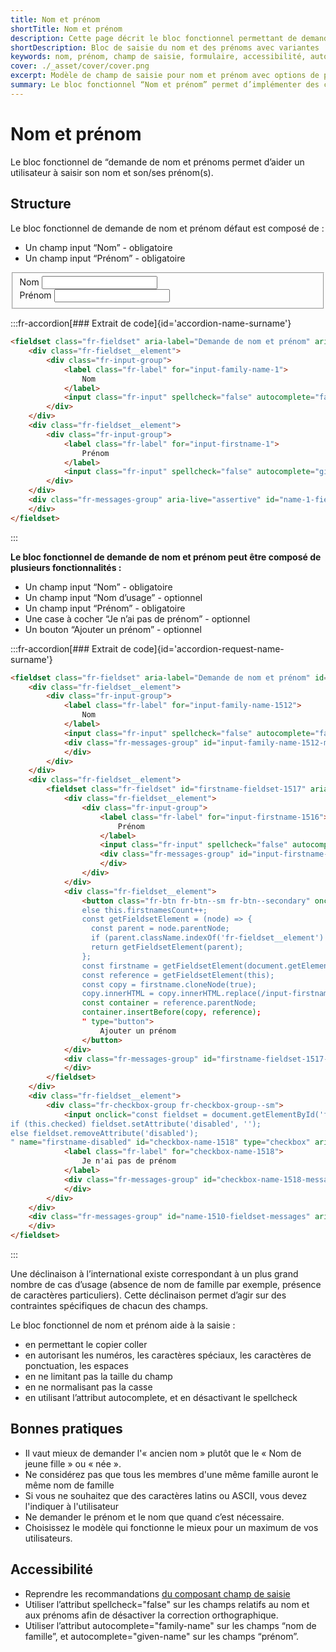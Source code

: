 ```yaml
---
title: Nom et prénom
shortTitle: Nom et prénom
description: Cette page décrit le bloc fonctionnel permettant de demander le nom et les prénoms d’un utilisateur en fournissant des variantes, des recommandations d’usage et des règles d’accessibilité à respecter.
shortDescription: Bloc de saisie du nom et des prénoms avec variantes
keywords: nom, prénom, champ de saisie, formulaire, accessibilité, autocomplete, nom d’usage, prénom multiple, DSFR, bonnes pratiques
cover: ./_asset/cover/cover.png
excerpt: Modèle de champ de saisie pour nom et prénom avec options de personnalisation et bonnes pratiques d’accessibilité.
summary: Le bloc fonctionnel “Nom et prénom” permet d’implémenter des champs de saisie conformes aux standards d’accessibilité pour collecter les informations d’identité. La page présente plusieurs variantes dont l’ajout de prénom, la gestion de l’absence de prénom ou du nom d’usage, ainsi qu’une déclinaison internationale. Des recommandations de bonnes pratiques sont fournies pour améliorer l’inclusivité et éviter les biais culturels dans la conception des formulaires.
---
```


# Nom et prénom

Le bloc fonctionnel de “demande de nom et prénoms permet d’aider un utilisateur à saisir son nom et son/ses prénom(s).

## Structure

Le bloc fonctionnel de demande de nom et prénom défaut est composé de :

- Un champ input “Nom” - obligatoire
- Un champ input “Prénom” - obligatoire

<div class="dsfr-doc-preview">
  <fieldset class="fr-fieldset" aria-label="Demande de nom et prénom" aria-describedby="name-1-fieldset-messages">
      <div class="fr-fieldset__element">
          <div class="fr-input-group">
              <label class="fr-label" for="input-family-name-1">
                  Nom
              </label>
              <input class="fr-input" spellcheck="false" autocomplete="family-name" name="family-name" id="input-family-name-1" type="text">
          </div>
      </div>
      <div class="fr-fieldset__element">
          <div class="fr-input-group">
              <label class="fr-label" for="input-firstname-1">
                  Prénom
              </label>
              <input class="fr-input" spellcheck="false" autocomplete="given-name" name="given-name" id="input-firstname-1" type="text">
          </div>
      </div>
      <div class="fr-messages-group" aria-live="assertive" id="name-1-fieldset-messages">
      </div>
  </fieldset>
</div>

:::fr-accordion[### Extrait de code]{id='accordion-name-surname'}
```html
<fieldset class="fr-fieldset" aria-label="Demande de nom et prénom" aria-describedby="name-1-fieldset-messages">
    <div class="fr-fieldset__element">
        <div class="fr-input-group">
            <label class="fr-label" for="input-family-name-1">
                Nom
            </label>
            <input class="fr-input" spellcheck="false" autocomplete="family-name" name="family-name" id="input-family-name-1" type="text">
        </div>
    </div>
    <div class="fr-fieldset__element">
        <div class="fr-input-group">
            <label class="fr-label" for="input-firstname-1">
                Prénom
            </label>
            <input class="fr-input" spellcheck="false" autocomplete="given-name" name="given-name" id="input-firstname-1" type="text">
        </div>
    </div>
    <div class="fr-messages-group" aria-live="assertive" id="name-1-fieldset-messages">
    </div>
</fieldset>
```
:::

**Le bloc fonctionnel de demande de nom et prénom peut être composé de plusieurs fonctionnalités :**

- Un champ input “Nom” - obligatoire
- Un champ input “Nom d’usage” - optionnel
- Un champ input “Prénom” - obligatoire
- Une case à cocher “Je n’ai pas de prénom” - optionnel
- Un bouton “Ajouter un prénom” - optionnel

:::fr-accordion[### Extrait de code]{id='accordion-request-name-surname'}
```html
<fieldset class="fr-fieldset" aria-label="Demande de nom et prénom" id="name-1510-fieldset" aria-labelledby="name-1510-fieldset-messages">
    <div class="fr-fieldset__element">
        <div class="fr-input-group">
            <label class="fr-label" for="input-family-name-1512">
                Nom
            </label>
            <input class="fr-input" spellcheck="false" autocomplete="family-name" aria-describedby="input-family-name-1512-messages" name="family-name" id="input-family-name-1512" type="text">
            <div class="fr-messages-group" id="input-family-name-1512-messages" aria-live="assertive">
            </div>
        </div>
    </div>
    <div class="fr-fieldset__element">
        <fieldset class="fr-fieldset" id="firstname-fieldset-1517" aria-labelledby="firstname-fieldset-1517-messages">
            <div class="fr-fieldset__element">
                <div class="fr-input-group">
                    <label class="fr-label" for="input-firstname-1516">
                        Prénom
                    </label>
                    <input class="fr-input" spellcheck="false" autocomplete="given-name" aria-describedby="input-firstname-1516-messages" name="given-name" id="input-firstname-1516" type="text">
                    <div class="fr-messages-group" id="input-firstname-1516-messages" aria-live="assertive">
                    </div>
                </div>
            </div>
            <div class="fr-fieldset__element">
                <button class="fr-btn fr-btn--sm fr-btn--secondary" onclick="if (this.firstnamesCount === undefined) this.firstnamesCount = 1;
                else this.firstnamesCount++;
                const getFieldsetElement = (node) => {
                  const parent = node.parentNode;
                  if (parent.className.indexOf('fr-fieldset__element') > -1) return parent;
                  return getFieldsetElement(parent);
                };
                const firstname = getFieldsetElement(document.getElementById('input-firstname-1516'));
                const reference = getFieldsetElement(this);
                const copy = firstname.cloneNode(true);
                copy.innerHTML = copy.innerHTML.replace(/input-firstname-1516/g, `input-firstname-1516-added-${this.firstnamesCount}`).replace('name=\"firstname\"', `name=\"firstname-${this.firstnamesCount}\"`);
                const container = reference.parentNode;
                container.insertBefore(copy, reference);
                " type="button">
                    Ajouter un prénom
                </button>
            </div>
            <div class="fr-messages-group" id="firstname-fieldset-1517-messages" aria-live="assertive">
            </div>
        </fieldset>
    </div>
    <div class="fr-fieldset__element">
        <div class="fr-checkbox-group fr-checkbox-group--sm">
            <input onclick="const fieldset = document.getElementById('firstname-fieldset-1517');
if (this.checked) fieldset.setAttribute('disabled', '');
else fieldset.removeAttribute('disabled');
" name="firstname-disabled" id="checkbox-name-1518" type="checkbox" aria-describedby="checkbox-name-1518-messages">
            <label class="fr-label" for="checkbox-name-1518">
                Je n'ai pas de prénom
            </label>
            <div class="fr-messages-group" id="checkbox-name-1518-messages" aria-live="assertive">
            </div>
        </div>
    </div>
    <div class="fr-messages-group" id="name-1510-fieldset-messages" aria-live="assertive">
    </div>
</fieldset>
```
:::

Une déclinaison à l’international existe correspondant à un plus grand nombre de cas d’usage (absence de nom de famille par exemple, présence de caractères particuliers). Cette déclinaison permet d’agir sur des contraintes spécifiques de chacun des champs.

Le bloc fonctionnel de nom et prénom aide à la saisie :

- en permettant le copier coller
- en autorisant les numéros, les caractères spéciaux, les caractères de ponctuation, les espaces
- en ne limitant pas la taille du champ
- en ne normalisant pas la casse
- en utilisant l’attribut autocomplete, et en désactivant le spellcheck

## Bonnes pratiques

- Il vaut mieux de demander l'« ancien nom » plutôt que le « Nom de jeune fille » ou « née ».
- Ne considérez pas que tous les membres d'une même famille auront le même nom de famille
- Si vous ne souhaitez que des caractères latins ou ASCII, vous devez l'indiquer à l'utilisateur
- Ne demander le prénom et le nom que quand c’est nécessaire.
- Choisissez le modèle qui fonctionne le mieux pour un maximum de vos utilisateurs.

## Accessibilité

- Reprendre les recommandations [du composant champ de saisie](../../../../../component/input/_part/doc/index.md)
- Utiliser l’attribut spellcheck="false" sur les champs relatifs au nom et aux prénoms afin de désactiver la correction orthographique.
- Utiliser l’attribut autocomplete="family-name" sur les champs “nom de famille”, et autocomplete="given-name" sur les champs “prénom”.